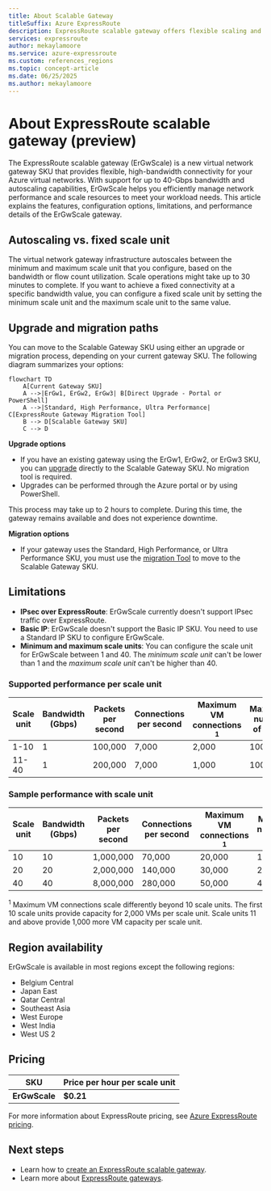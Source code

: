 ```yaml
---
title: About Scalable Gateway
titleSuffix: Azure ExpressRoute
description: ExpressRoute scalable gateway offers flexible scaling and up to 40-Gbps bandwidth. See how to configure ErGwScale and review supported regions and features.
services: expressroute
author: mekaylamoore
ms.service: azure-expressroute
ms.custom: references_regions
ms.topic: concept-article
ms.date: 06/25/2025
ms.author: mekaylamoore
---
```


# About ExpressRoute scalable gateway (preview)

The ExpressRoute scalable gateway (ErGwScale) is a new virtual network gateway SKU that provides flexible, high-bandwidth connectivity for your Azure virtual networks. With support for up to 40-Gbps bandwidth and autoscaling capabilities, ErGwScale helps you efficiently manage network performance and scale resources to meet your workload needs. This article explains the features, configuration options, limitations, and performance details of the ErGwScale gateway.

## Autoscaling vs. fixed scale unit

The virtual network gateway infrastructure autoscales between the minimum and maximum scale unit that you configure, based on the bandwidth or flow count utilization. Scale operations might take up to 30 minutes to complete. If you want to achieve a fixed connectivity at a specific bandwidth value, you can configure a fixed scale unit by setting the minimum scale unit and the maximum scale unit to the same value.

## Upgrade and migration paths

You can move to the Scalable Gateway SKU using either an upgrade or migration process, depending on your current gateway SKU. The following diagram summarizes your options:

```mermaid
flowchart TD
    A[Current Gateway SKU]
    A -->|ErGw1, ErGw2, ErGw3| B[Direct Upgrade - Portal or PowerShell]
    A -->|Standard, High Performance, Ultra Performance| C[ExpressRoute Gateway Migration Tool]
    B --> D[Scalable Gateway SKU]
    C --> D
```
**Upgrade options**
- If you have an existing gateway using the ErGw1, ErGw2, or ErGw3 SKU, you can [upgrade](expressroute-howto-add-gateway-portal-resource-manager#upgrade-the-gateway-sku) directly to the Scalable Gateway SKU. No migration tool is required.
- Upgrades can be performed through the Azure portal or by using PowerShell.

This process may take up to 2 hours to complete. During this time, the gateway remains available and does not experience downtime.

**Migration options**
- If your gateway uses the Standard, High Performance, or Ultra Performance SKU, you must use the [migration Tool](gateway-migration.md) to move to the Scalable Gateway SKU.

## Limitations

* **IPsec over ExpressRoute**: ErGwScale currently doesn't support IPsec traffic over ExpressRoute. 
* **Basic IP**: ErGwScale doesn't support the Basic IP SKU. You need to use a Standard IP SKU to configure ErGwScale.
* **Minimum and maximum scale units**: You can configure the scale unit for ErGwScale between 1 and 40. The *minimum scale unit* can't be lower than 1 and the *maximum scale unit* can't be higher than 40.

### Supported performance per scale unit

| Scale unit | Bandwidth (Gbps) | Packets per second | Connections per second | Maximum VM connections <sup>1</sup> | Maximum number of flows |
|--|--|--|--|--|--|
| 1-10 | 1 | 100,000 | 7,000 | 2,000 | 100,000 |
| 11-40 | 1 | 200,000 | 7,000 | 1,000 | 100,000 |

### Sample performance with scale unit

| Scale unit | Bandwidth (Gbps) | Packets per second | Connections per second | Maximum VM connections <sup>1</sup> | Maximum number of flows |
|--|--|--|--|--|--|
| 10 | 10 | 1,000,000 | 70,000 | 20,000 | 1,000,000 |
| 20 | 20 | 2,000,000 | 140,000 | 30,000 | 2,000,000 |
| 40 | 40 | 8,000,000 | 280,000 | 50,000 | 4,000,000 |

<sup>1</sup> Maximum VM connections scale differently beyond 10 scale units. The first 10 scale units provide capacity for 2,000 VMs per scale unit. Scale units 11 and above provide 1,000 more VM capacity per scale unit.

## Region availability

ErGwScale is available in most regions except the following regions:

* Belgium Central
* Japan East
* Qatar Central
* Southeast Asia
* West Europe
* West India
* West US 2


## Pricing

| SKU                | Price per hour per scale unit |
|-------------------------|------------------------------|
| **ErGwScale**   | **$0.21**                    |

For more information about ExpressRoute pricing, see [Azure ExpressRoute pricing](https://azure.microsoft.com/pricing/details/expressroute/#pricing).


## Next steps

- Learn how to [create an ExpressRoute scalable gateway](expressroute-howto-scalable-portal.md).
- Learn more about [ExpressRoute gateways](expressroute-about-virtual-network-gateways.md).





